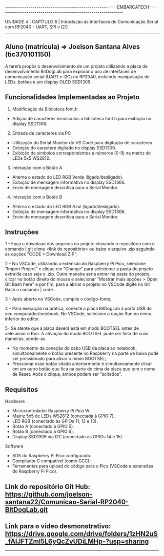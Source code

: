 ---------------------------------------------------------EMBARCATECH----------------------------------------------------------------

UNIDADE 4 | CAPÍTULO 6 | Introdução às Interfaces de Comunicação Serial com RP2040 - UART, SPI e I2C
____________________________________________________________________________________________________________________________________

## Aluno (matrícula) => Joelson Santana Alves (tic370101150)

A tarefa propôs o desenvolvimento de um projeto utilizando a placa de desenvolvimento BitDogLab para explorar o uso de interfaces de comunicação serial (UART e I2C) no RP2040, incluindo manipulação de LEDs, botões e um display OLED SSD1306.

## Funcionalidades Implementadas ao Projeto

1. Modificação da Biblioteca font.h
- Adição de caracteres minúsculos à biblioteca font.h para exibição no display SSD1306.

2. Entrada de caracteres via PC
- Utilização do Serial Monitor do VS Code para digitação de caracteres.
- Exibição do caractere digitado no display SSD1306.
- Exibição de símbolos correspondentes a números (0-9) na matriz de LEDs 5x5 WS2812.

3. Interação com o Botão A
- Alterna o estado do LED RGB Verde (ligado/desligado).
- Exibição de mensagem informativa no display SSD1306.
- Envio de mensagem descritiva para o Serial Monitor.

4. Interação com o Botão B
- Alterna o estado do LED RGB Azul (ligado/desligado).
- Exibição de mensagem informativa no display SSD1306.
- Envio de mensagem descritiva para o Serial Monitor.

## Instruções

1 - Faça o download dos arquivos do projeto clonando o repositório com o comando
| git clone <link do repositório>
ou baixe o arquivo .zip seguindo as opções "CODE > Download ZIP";

2 - No VSCode, utilizando a extensão do Raspberry Pi Pico, selecione "Import Project" e clique em "Change" para selecionar a pasta do projeto extraída caso seja o .zip. Outra maneira seria entrar na pasta do projeto, clicar no botão direito do mouse e selecionar "Mostrar mais opções > Open Git Bash here" e por fim, para a abriar o projeto no VSCode digite no Git Bash o comando
| code .

3 - Após aberto no VSCode, compile o código-fonte;

4 - Para execução na prática, conecte a placa BitDogLab à porta USB do seu computador/notebook. No VSCode, selecione a opção Run no menu inferior do editor.

5- Se atente que a placa deverá está em modo BOOTSEL antes de selecionar o Run. A ativação do modo BOOTSEL pode ser feita de suas maneiras, sendo-as 
- No momento da coneção do cabo USB da placa ao notebook, simultaneamente o botão presente no Raspberry na parte de baixo pode ser pressionado para ativar o modo BOOTSEL;
- Pressionar esse botão citado anteriormente e simultaneamente clicar em um outro botão que fica na parte de cima da placa que tem o nome de Reset. Após o clique, ambos podem ser "soltados". 

## Requisitos

Hardware

- Microcontrolador Raspberry Pi Pico W.
- Matriz 5x5 de LEDs WS2812 (conectada à GPIO 7).
- LED RGB (conectado às GPIOs 11, 12 e 13).
- Botão A (conectado à GPIO 5).
- Botão B (conectado à GPIO 6).
- Display SSD1306 via I2C (conectado às GPIOs 14 e 15).

Software

- SDK do Raspberry Pi Pico configurado.
- Compilador C compatível (como GCC);
- Ferramentas para upload do código para o Pico (VSCode e extensões do Raspberry Pi Pico).

## Link do repositório Git Hub: https://github.com/joelson-santana22/Comunicao-Serial-RP2040-BitDogLab.git 

## Link para o vídeo desmonstrativo: https://drive.google.com/drive/folders/1zHN2uS_fAlJFTZml5L6yQcZvUDiLMHp-?usp=sharing
____________________________________________________________________________________________________________________________________

